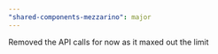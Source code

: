 ```yaml
---
"shared-components-mezzarino": major
---
```


Removed the API calls for now as it maxed out the limit
